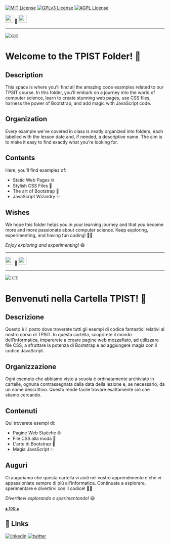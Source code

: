 [![MIT License](https://img.shields.io/badge/License-MIT-green.svg)](https://choosealicense.com/licenses/mit/)
[![GPLv3 License](https://img.shields.io/badge/License-GPL%20v3-yellow.svg)](https://opensource.org/licenses/)
[![AGPL License](https://img.shields.io/badge/license-AGPL-blue.svg)](http://www.gnu.org/licenses/agpl-3.0)

<a name="TOP"></a>

<a href="#IT"><img style="height:25px" src="https://em-content.zobj.net/thumbs/60/whatsapp/352/flag-italy_1f1ee-1f1f9.png" /></a>
🤍
<a href="#EN"><img style="height:25px" src="https://em-content.zobj.net/thumbs/60/whatsapp/352/flag-united-kingdom_1f1ec-1f1e7.png" /></a>

<hr />


![🇬🇧](https://em-content.zobj.net/thumbs/60/whatsapp/352/flag-united-kingdom_1f1ec-1f1e7.png) <a name="EN"></A>
# Welcome to the TPIST Folder! 🚀

## Description
This space is where you'll find all the amazing code examples related to our TPSIT course.
In this folder, you'll embark on a journey into the world of computer science, learn to create stunning web pages, use CSS files, harness the power of Bootstrap, and add magic with JavaScript code.

## Organization
Every example we've covered in class is neatly organized into folders, each labelled with the lesson date and, if needed, a descriptive name.
The aim is to make it easy to find exactly what you're looking for.

## Contents
Here, you'll find examples of:
- Static Web Pages 🌐
- Stylish CSS Files 🎨
- The art of Bootstrap 🥾
- JavaScript Wizardry ✨

## Wishes
We hope this folder helps you in your learning journey and that you become more and more passionate about computer science.
Keep exploring, experimenting, and having fun coding! 🤖👾

*Enjoy exploring and experimenting!* 😆


<hr/>

<a href="#IT"><img style="height:25px" src="https://em-content.zobj.net/thumbs/60/whatsapp/352/flag-italy_1f1ee-1f1f9.png" /></a> 🤍 <a href="#EN"><img style="height:25px" src="https://em-content.zobj.net/thumbs/60/whatsapp/352/flag-united-kingdom_1f1ec-1f1e7.png" /></a>

<hr />


![🇮🇹](https://em-content.zobj.net/thumbs/60/whatsapp/352/flag-italy_1f1ee-1f1f9.png) <a name="IT"></A>
# Benvenuti nella Cartella TPIST! 🚀

## Descrizione
Questo è il posto dove troverete tutti gli esempi di codice fantastici relativi al nostro corso di TPSIT.
In questa cartella, scoprirete il mondo dell'informatica, imparerete a creare pagine web mozzafiato, ad utilizzare file CSS, a sfruttare la potenza di Bootstrap e ad aggiungere magia con il codice JavaScript.

## Organizzazione
Ogni esempio che abbiamo visto a scuola è ordinatamente archiviato in cartelle, ognuna contrassegnata dalla data della lezione e, se necessario, da un nome descrittivo.
Questo rende facile trovare esattamente ciò che stiamo cercando.

## Contenuti
Qui troverete esempi di:
- Pagine Web Statiche 🌐
- File CSS alla moda 🎨
- L'arte di Bootstrap 🥾
- Magia JavaScript ✨

## Auguri
Ci auguriamo che questa cartella vi aiuti nel vostro apprendimento e che vi appassioniate sempre di più all'informatica.
Continuate a esplorare, sperimentare e divertirvi con il codice! 🤖👾

*Divertitevi esplorando e sperimentando!* 😆

<a href="#TOP">&utrif; top &utrif;</a>

## 🔗 Links
[![linkedin](https://img.shields.io/badge/linkedin-0A66C2?style=for-the-badge&logo=linkedin&logoColor=white)](https://www.linkedin.com/in/biagio-rosario-greco-77145774/)
[![twitter](https://img.shields.io/badge/twitter-1DA1F2?style=for-the-badge&logo=twitter&logoColor=white)](https://twitter.com/birg_81)
